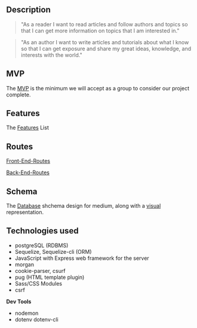 
## Description
> "As a reader I want to read articles and follow authors and topics so that I can get more information on topics that I am interested in."

> "As an author I want to write articles and tutorials about what I know so that I can get exposure and share my great ideas, knowledge, and interests with the world."

## MVP
The [MVP](https://github.com/tamagrijr/mediumClone/blob/master/Documentation/MVP.md) is the minimum we will accept as a group
to consider our project complete.

## Features
The [Features](https://github.com/tamagrijr/mediumClone/blob/master/Documentation/featureList.md) List

## Routes
[Front-End-Routes](https://github.com/tamagrijr/mediumClone/blob/master/Documentation/routesFront.md)

[Back-End-Routes](https://github.com/tamagrijr/mediumClone/blob/master/Documentation/routesBack.md)

## Schema
The [Database](https://github.com/tamagrijr/mediumClone/blob/master/Documentation/schema.md) shchema design for medium, along with a [visual](https://github.com/tamagrijr/mediumClone/blob/master/Documentation/MVP-Schema.JPG) representation.

## Technologies used

* postgreSQL (RDBMS)
* Sequelize, Sequelize-cli (ORM)
* JavaScript with Express web framework for the server
* morgan
* cookie-parser, csurf
* pug (HTML template plugin)
* Sass/CSS Modules
* csrf

**Dev Tools**
* nodemon
* dotenv dotenv-cli
